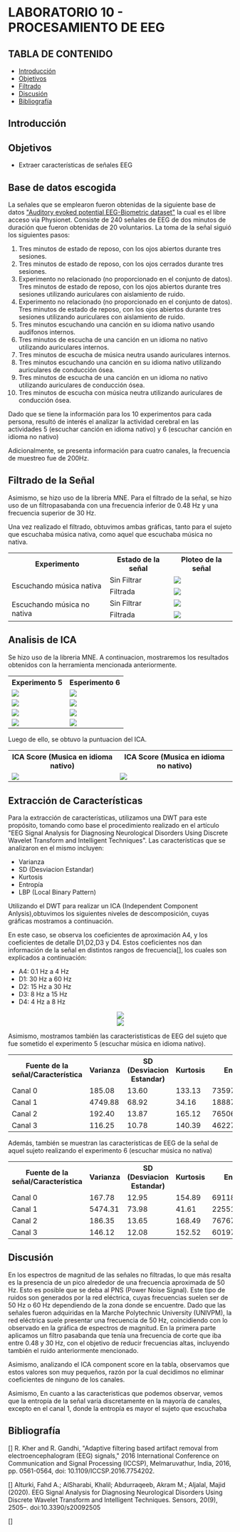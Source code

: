 # LABORATORIO 10 - PROCESAMIENTO DE EEG
## TABLA DE CONTENIDO

* [Introducción](#introducción)
* [Objetivos](#objetivos)
* [Filtrado](#filtrado)
* [Discusión](#discusión)
* [Bibliografía](#bibliografía)

## Introducción

## Objetivos

* Extraer características de señales EEG

## Base de datos escogida

La señales que se emplearon fueron obtenidas de la siguiente base de datos ["Auditory evoked potential EEG-Biometric dataset"](https://physionet.org/content/auditory-eeg/1.0.0/#files-panel) la cual es el libre acceso via Physionet. 
Consiste de 240 señales de EEG de dos minutos de duración que fueron obtenidas de 20 voluntarios. La toma de la señal siguió los siguientes pasos:

1. Tres minutos de estado de reposo, con los ojos abiertos durante tres sesiones.
2. Tres minutos de estado de reposo, con los ojos cerrados durante tres sesiones.
3. Experimento no relacionado (no proporcionado en el conjunto de datos). Tres minutos de estado de reposo, con los ojos abiertos durante tres sesiones utilizando auriculares con aislamiento de ruido.
4. Experimento no relacionado (no proporcionado en el conjunto de datos). Tres minutos de estado de reposo, con los ojos abiertos durante tres sesiones utilizando auriculares con aislamiento de ruido.
5. Tres minutos escuchando una canción en su idioma nativo usando audífonos internos.
6. Tres minutos de escucha de una canción en un idioma no nativo utilizando auriculares internos.
7. Tres minutos de escucha de música neutra usando auriculares internos.
8. Tres minutos escuchando una canción en su idioma nativo utilizando auriculares de conducción ósea.
9. Tres minutos de escucha de una canción en un idioma no nativo utilizando auriculares de conducción ósea.
10. Tres minutos de escucha con música neutra utilizando auriculares de conducción ósea.

Dado que se tiene la información para los 10 experimentos para cada persona, resultó de interés el analizar la actividad cerebral en las actividades 5 (escuchar canción en idioma nativo) y 6 (escuchar canción en idioma no nativo)

Adicionalmente, se presenta información para cuatro canales, la frecuencia de muestreo fue de 200Hz.

## Filtrado de la Señal
Asimismo, se hizo uso de la librería MNE.
Para el filtrado de la señal, se hizo uso de un filtropasabanda con una frecuencia inferior de 0.48 Hz y una frecuencia superior de 30 Hz.

Una vez realizado el filtrado, obtuvimos ambas gráficas, tanto para el sujeto que escuchaba música nativa, como aquel que escuchaba música no nativa.

<table>
    <tr>
        <th>Experimento</th>
        <th>Estado de la señal</th>
        <th>Ploteo de la señal</th>
    </tr>
    <tr>
        <td rowspan="2">Escuchando música nativa</td>
        <td>Sin Filtrar</td>
        <td><img src="https://github.com/sofia-is-a-panda/ISB_2024_G3/blob/efd794555b1c1362e8d6620d94d44e1c296a8248/ISB/Im%C3%A1genes%20-%20Multimedia/Multimedia_Lab10/espectro_nofiltro.png"></td>
    </tr>
    <tr>
        <td>Filtrada</td>
        <td><img src="https://github.com/sofia-is-a-panda/ISB_2024_G3/blob/efd794555b1c1362e8d6620d94d44e1c296a8248/ISB/Im%C3%A1genes%20-%20Multimedia/Multimedia_Lab10/espectro_filtrado.png"></td>
    </tr>
    <tr>
        <td rowspan="2">Escuchando música no nativa</td>
        <td>Sin Filtrar</td>
        <td><img src="https://github.com/sofia-is-a-panda/ISB_2024_G3/blob/efd794555b1c1362e8d6620d94d44e1c296a8248/ISB/Im%C3%A1genes%20-%20Multimedia/Multimedia_Lab10/nofilter_nonative.png"></td>
    </tr>
    <tr>
        <td>Filtrada</td>
        <td><img src="https://github.com/sofia-is-a-panda/ISB_2024_G3/blob/efd794555b1c1362e8d6620d94d44e1c296a8248/ISB/Im%C3%A1genes%20-%20Multimedia/Multimedia_Lab10/filter_nonative.png"></td>
    </tr>

</table>

## Analisis de ICA

Se hizo uso de la libreria MNE. A continuacion, mostraremos los resultados obtenidos con la herramienta mencionada anteriormente.

<table>
    <tr>
    <th>Experimento 5</th>
    <th>Esperimento 6</th>
    </tr>
    <tr>
        <td><img src="https://github.com/sofia-is-a-panda/ISB_2024_G3/blob/7920f361dc2203e83862d9d6f765181675df29ca/ISB/Im%C3%A1genes%20-%20Multimedia/Multimedia_Lab10/ica_1.png"></td>
        <td><img src="https://github.com/sofia-is-a-panda/ISB_2024_G3/blob/581edef149f6f48341a8a0c8153c8132c8b32efb/ISB/Im%C3%A1genes%20-%20Multimedia/Multimedia_Lab10/ica0_nonative.png"></td>
    </tr>
    <tr>
        <td><img src="https://github.com/sofia-is-a-panda/ISB_2024_G3/blob/7920f361dc2203e83862d9d6f765181675df29ca/ISB/Im%C3%A1genes%20-%20Multimedia/Multimedia_Lab10/ica_2.png"></td>
        <td><img src="https://github.com/sofia-is-a-panda/ISB_2024_G3/blob/581edef149f6f48341a8a0c8153c8132c8b32efb/ISB/Im%C3%A1genes%20-%20Multimedia/Multimedia_Lab10/ica1_nonative.png"></td>
    </tr>
    <tr>
        <td><img src="https://github.com/sofia-is-a-panda/ISB_2024_G3/blob/7920f361dc2203e83862d9d6f765181675df29ca/ISB/Im%C3%A1genes%20-%20Multimedia/Multimedia_Lab10/ica_3.png"></td>
        <td><img src="https://github.com/sofia-is-a-panda/ISB_2024_G3/blob/581edef149f6f48341a8a0c8153c8132c8b32efb/ISB/Im%C3%A1genes%20-%20Multimedia/Multimedia_Lab10/ica2_nonative.png"></td>
    </tr>
    <tr>
        <td><img src="https://github.com/sofia-is-a-panda/ISB_2024_G3/blob/7920f361dc2203e83862d9d6f765181675df29ca/ISB/Im%C3%A1genes%20-%20Multimedia/Multimedia_Lab10/ica_4.png"></td>
        <td><img src="https://github.com/sofia-is-a-panda/ISB_2024_G3/blob/581edef149f6f48341a8a0c8153c8132c8b32efb/ISB/Im%C3%A1genes%20-%20Multimedia/Multimedia_Lab10/ica3_nonative.png"></td>
    </tr>
</table>

Luego de ello, se obtuvo la puntuacion del ICA.
<table>
    <tr>
        <th>ICA Score (Musica en idioma nativo)</th>
        <th>ICA Score (Musica en idioma no nativo)</th>
    </tr>
        <td><img src="https://github.com/sofia-is-a-panda/ISB_2024_G3/blob/581edef149f6f48341a8a0c8153c8132c8b32efb/ISB/Im%C3%A1genes%20-%20Multimedia/Multimedia_Lab10/ica_score_native.png"></td>
        <td><img src="https://github.com/sofia-is-a-panda/ISB_2024_G3/blob/581edef149f6f48341a8a0c8153c8132c8b32efb/ISB/Im%C3%A1genes%20-%20Multimedia/Multimedia_Lab10/ica_score_nonative.png"></td>
    <tr>
    </tr>
</table>

## Extracción de Características

Para la extracción de características, utilizamos una DWT para este propósito, tomando como base el procedimiento realizado en el artículo "EEG Signal Analysis for Diagnosing Neurological
Disorders Using Discrete Wavelet Transform and
Intelligent Techniques". Las características que se analizaron en el mismo incluyen: 
* Varianza
* SD (Desviacion Estandar)
* Kurtosis
* Entropía
* LBP (Local Binary Pattern)


Utilizando el DWT para realizar un ICA (Independent Component Anlysis),obtuvimos los siguientes niveles de descomposición, cuyas gráficas mostramos a continuación.

En este caso, se observa los coeficientes de aproximación A4, y los coeficientes de detalle D1,D2,D3 y D4. Estos coeficientes nos dan información de la señal en distintos rangos de frecuencia[], los cuales son explicados a continuación:

* A4: 0.1 Hz a 4 Hz 
* D1: 30 Hz a 60 Hz
* D2: 15 Hz a 30 Hz
* D3: 8 Hz a 15 Hz
* D4: 4 Hz a 8 Hz

<div align="center"><img src="https://github.com/sofia-is-a-panda/ISB_2024_G3/blob/581edef149f6f48341a8a0c8153c8132c8b32efb/ISB/Im%C3%A1genes%20-%20Multimedia/Multimedia_Lab10/feature_native.png"></div>

<div align="center"><img src="https://github.com/sofia-is-a-panda/ISB_2024_G3/blob/581edef149f6f48341a8a0c8153c8132c8b32efb/ISB/Im%C3%A1genes%20-%20Multimedia/Multimedia_Lab10/feature_nonative.png"></div>

Asimismo, mostramos también las caracterististicas de EEG del sujeto que fue sometido el experimento 5 (escuchar música en idioma nativo).
<table>
    <tr>    
        <th>Fuente de la señal/Característica</th>
        <th>Varianza</th>
        <th>SD (Desviacion Estandar)</th>
        <th>Kurtosis</th>
        <th>Entropia</th>
        <th>LBP</th>
    </tr>
        <td>Canal 0</td>
        <td>185.08</td>
        <td>13.60</td>
        <td>133.13</td>
        <td>7359745.14</td>
        <td>15.81</td>
    <tr>
        <td>Canal 1</td>
        <td>4749.88</td>
        <td>68.92</td>
        <td>34.16</td>
        <td>188874344.02</td>
        <td>19.05</td>
    </tr>
    <tr>
        <td>Canal 2</td>
        <td>192.40</td>
        <td>13.87</td>
        <td>165.12</td>
        <td>7650684.97</td>
        <td>15.85</td>
    </tr>
    <tr>
        <td>Canal 3</td>
        <td>116.25</td>
        <td>10.78</td>
        <td>140.39</td>
        <td>4622786.52</td>
        <td>15.34</td>
    </tr>
</table>


Además, también se muestran las características de EEG de la señal de aquel sujeto realizando el experimento 6 (escuchar música no nativa) 

<table>
    <tr>    
        <th>Fuente de la señal/Característica</th>
        <th>Varianza</th>
        <th>SD (Desviacion Estandar)</th>
        <th>Kurtosis</th>
        <th>Entropia</th>
        <th>LBP</th>
    </tr>
        <td>Canal 0</td>
        <td>167.78</td>
        <td>12.95</td>
        <td>154.89</td>
        <td>6911882.18</td>
        <td>15.74</td>
    <tr>
        <td>Canal 1</td>
        <td>5474.31</td>
        <td>73.98</td>
        <td>41.61</td>
        <td>225514352.60</td>
        <td>19.23</td>
    </tr>
    <tr>
        <td>Canal 2</td>
        <td>186.35</td>
        <td>13.65</td>
        <td>168.49</td>
        <td>7676796.11</td>
        <td>15.85</td>
    </tr>
    <tr>
        <td>Canal 3</td>
        <td>146.12</td>
        <td>12.08</td>
        <td>152.52</td>
        <td>6019761.26</td>
        <td>15.61</td>
    </tr>
</table>

## Discusión

En los espectros de magnitud de las señales no filtradas, lo que más resalta es la presencia de un pico alrededor de una frecuencia aproximada de 50 Hz. Esto es posible que se deba al PNS (Power Noise Signal). Este tipo de ruidos son generados por la red eléctrica, cuyas frecuencias suelen ser de 50 Hz o 60 Hz dependiendo de la zona donde se encuentre. Dado que las señales fueron adquiridas en la Marche Polytechnic University (UNIVPM), la red eléctrica suele presentar una frecuencia de 50 Hz, coincidiendo con lo observado en la gráfica de espectros de magnitud.
En la primera parte aplicamos un filtro pasabanda que tenía una frecuencia de corte que iba entre 0.48 y 30 Hz, con el objetivo de reducir frecuencias altas, incluyendo también el ruido anteriormente mencionado.

Asimismo, analizando el ICA component score en la tabla, observamos que estos valores son muy pequeños, razón por la cual decidimos no eliminar coeficientes de ninguno de los canales.

Asimismo, 
En cuanto a las caracteristicas que podemos observar, vemos que la entropía de la señal varía discretamente en la mayoría de canales, excepto en el canal 1, donde la entropía es mayor el sujeto que escuchaba 
## Bibliografía


[] R. Kher and R. Gandhi, "Adaptive filtering based artifact removal from electroencephalogram (EEG) signals," 2016 International Conference on Communication and Signal Processing (ICCSP), Melmaruvathur, India, 2016, pp. 0561-0564, doi: 10.1109/ICCSP.2016.7754202. 


[] Alturki, Fahd A.; AlSharabi, Khalil; Abdurraqeeb, Akram M.; Aljalal, Majid (2020). EEG Signal Analysis for Diagnosing Neurological Disorders Using Discrete Wavelet Transform and Intelligent Techniques. Sensors, 20(9), 2505–. doi:10.3390/s20092505 

[]